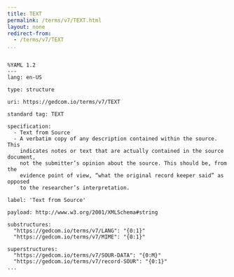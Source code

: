 ```yaml
---
title: TEXT
permalink: /terms/v7/TEXT.html
layout: none
redirect-from:
  - /terms/v7/TEXT
...
```


```

%YAML 1.2
---
lang: en-US

type: structure

uri: https://gedcom.io/terms/v7/TEXT

standard tag: TEXT

specification:
  - Text from Source
  - A verbatim copy of any description contained within the source. This
    indicates notes or text that are actually contained in the source document,
    not the submitter’s opinion about the source. This should be, from the
    evidence point of view, “what the original record keeper said” as opposed
    to the researcher’s interpretation.

label: 'Text from Source'

payload: http://www.w3.org/2001/XMLSchema#string

substructures:
  "https://gedcom.io/terms/v7/LANG": "{0:1}"
  "https://gedcom.io/terms/v7/MIME": "{0:1}"

superstructures:
  "https://gedcom.io/terms/v7/SOUR-DATA": "{0:M}"
  "https://gedcom.io/terms/v7/record-SOUR": "{0:1}"
...

```
